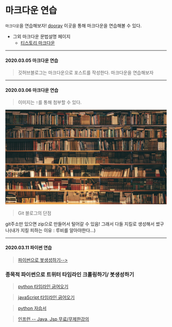 # 마크다운 연습
`마크다운`을 연습해보자! [dooray](https://dooray.com/htmls/guides/markdown_ko_KR.html#paragraph) 이곳을 통해 마크다운을 연습해볼 수 있다.

* 그외 마크다운 문법설명 페이지
  * [티스토리 마크다운](https://editor752.tistory.com/11)

-----------------------------------------------

#### 2020.03.05 마크다운 연습

>깃허브블로그는 마크다운으로 포스트를 작성한다. 마크다운을 연습해보자

------------------------------------------------

#### 2020.03.06 마크다운 연습
> 이미지는 `!`를 통해 첨부할 수 있다.

![library](/Image/library.png)

> Git 블로그의 단점 


git주소만 있으면 zip으로 만들어서 털어갈 수 있음!
그래서 다들 지킬로 생성해서 썼구나(내가 지킬 피하는 이유 : 루비를 알아야한다...)


--------------------------------

#### 2020.03.11 파이썬 연습
> [파이썬으로 봇생성하기-->](http://redelmar.net/blog/?p=1102)

### 종목적 파이썬으로 트위터 타임라인 크롤링하기/ 봇생성하기 

> [python 타임라인 긁어오기](https://rachelsdotcom.tistory.com/72)

> [javaScript 타임라인 긁어오기](https://kangys.tistory.com/20#.XmhtuKgzaUk)

> [python 자습서](https://docs.python.org/ko/3/tutorial/introduction.html)

> [인프런 -- Java, Jsp 무료/무제한강의](https://www.inflearn.com/)

